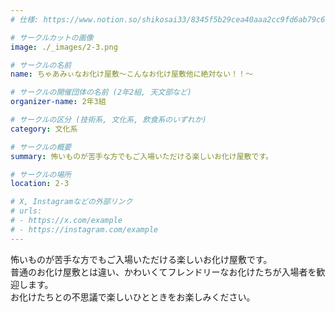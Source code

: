 ```yaml
---
# 仕様: https://www.notion.so/shikosai33/8345f5b29cea40aaa2cc9fd6ab79c6a6?pvs=4#5438a1577b604f39a67658a72f2283b8

# サークルカットの画像
image: ./_images/2-3.png

# サークルの名前
name: ちゃあみぃなお化け屋敷～こんなお化け屋敷他に絶対ない！！～

# サークルの開催団体の名前 (2年2組, 天文部など)
organizer-name: 2年3組

# サークルの区分 (技術系, 文化系, 飲食系のいずれか)
category: 文化系

# サークルの概要
summary: 怖いものが苦手な方でもご入場いただける楽しいお化け屋敷です。

# サークルの場所
location: 2-3

# X, Instagramなどの外部リンク
# urls:
# - https://x.com/example
# - https://instagram.com/example
---
```

怖いものが苦手な方でもご入場いただける楽しいお化け屋敷です。<br>
普通のお化け屋敷とは違い、かわいくてフレンドリーなお化けたちが入場者を歓迎します。<br>
お化けたちとの不思議で楽しいひとときをお楽しみください。
